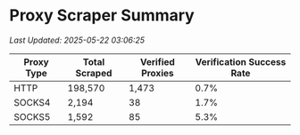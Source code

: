 # Proxy Scraper Summary

_Last Updated: 2025-05-22 03:06:25_

| Proxy Type | Total Scraped | Verified Proxies | Verification Success Rate |
|------------|--------------|------------------|--------------------------|
| HTTP | 198,570 | 1,473 | 0.7% |
| SOCKS4 | 2,194 | 38 | 1.7% |
| SOCKS5 | 1,592 | 85 | 5.3% |
